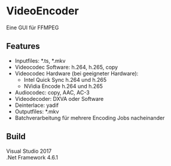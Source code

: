 # VideoEncoder
Eine GUI für FFMPEG

## Features
* Inputfiles: *.ts, *.mkv
* Videocodec Software: h.264, h.265, copy
* Videocodec Hardware (bei geeigneter Hardware): 
    * Intel Quick Sync h.264 und h.265
    * NVidia Encode h.264 und h.265
* Audiocodec: copy, AAC, AC-3
* Videodecoder: DXVA oder Software
* Deinterlace: yadif
* Outputfiles: *.mkv
* Batchverarbeitung für mehrere Encoding Jobs nacheinander


## Build
Visual Studio 2017<br />
.Net Framework 4.6.1<br />
